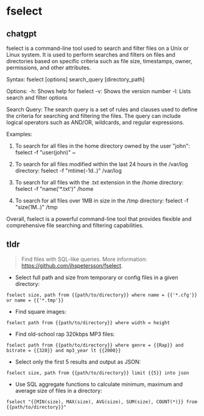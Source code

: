 # fselect 
## chatgpt 
fselect is a command-line tool used to search and filter files on a Unix or Linux system. It is used to perform searches and filters on files and directories based on specific criteria such as file size, timestamps, owner, permissions, and other attributes.

Syntax:
fselect [options] search_query [directory_path]

Options:
-h: Shows help for fselect
-v: Shows the version number
-l: Lists search and filter options

Search Query:
The search query is a set of rules and clauses used to define the criteria for searching and filtering the files. The query can include logical operators such as AND/OR, wildcards, and regular expressions.

Examples:
1. To search for all files in the home directory owned by the user "john":
fselect -f "user(john)" ~

2. To search for all files modified within the last 24 hours in the /var/log directory:
fselect -f "mtime(-1d..)" /var/log

3. To search for all files with the .txt extension in the /home directory:
fselect -f "name('*.txt')" /home

4. To search for all files over 1MB in size in the /tmp directory:
fselect -f "size(1M..)" /tmp

Overall, fselect is a powerful command-line tool that provides flexible and comprehensive file searching and filtering capabilities. 

## tldr 
 
> Find files with SQL-like queries.
> More information: <https://github.com/jhspetersson/fselect>.

- Select full path and size from temporary or config files in a given directory:

`fselect size, path from {{path/to/directory}} where name = {{'*.cfg'}} or name = {{'*.tmp'}}`

- Find square images:

`fselect path from {{path/to/directory}} where width = height`

- Find old-school rap 320kbps MP3 files:

`fselect path from {{path/to/directory}} where genre = {{Rap}} and bitrate = {{320}} and mp3_year lt {{2000}}`

- Select only the first 5 results and output as JSON:

`fselect size, path from {{path/to/directory}} limit {{5}} into json`

- Use SQL aggregate functions to calculate minimum, maximum and average size of files in a directory:

`fselect "{{MIN(size), MAX(size), AVG(size), SUM(size), COUNT(*)}} from {{path/to/directory}}"`
